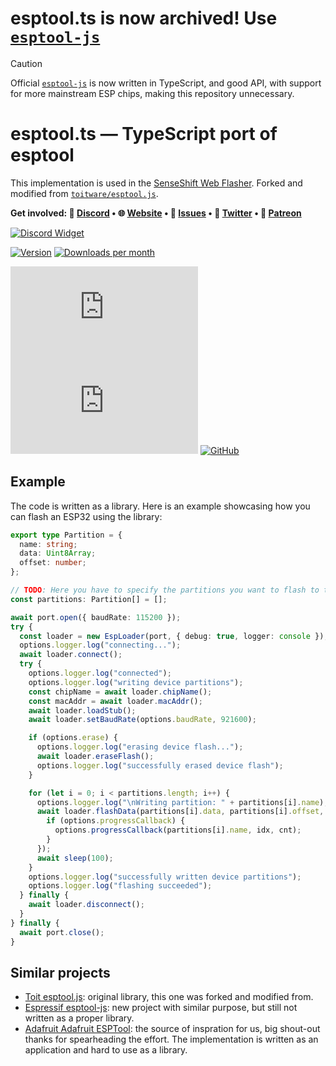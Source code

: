 # esptool.ts is now archived! Use [`esptool-js`](https://github.com/espressif/esptool-js)

> [!CAUTION]
> Official [`esptool-js`](https://github.com/espressif/esptool-js) is now written in TypeScript, and good API, with support for more mainstream ESP chips, making this repository unnecessary.

# esptool.ts — TypeScript port of esptool

This implementation is used in the [SenseShift Web Flasher](https://docs.senseshift.io/docs/firmware/web-flasher). Forked and modified from [`toitware/esptool.js`](https://github.com/toitware/esptool.js).

<b>Get involved: 💬 [Discord](https://discord.gg/YUtRKAqty2) • 🌐 [Website](https://senseshift.io) • 🐛 [Issues](https://github.com/senseshift/rshapes/issues) • 📢 [Twitter](https://twitter.com/senseshiftio) • 💎 [Patreon](https://www.patreon.com/senseshift)</b>

[![Discord Widget](https://discord.com/api/guilds/966090258104062023/widget.png?style=banner2)](https://discord.gg/YUtRKAqty2)

[![Version](https://img.shields.io/npm/v/esptool.ts.svg)](https://www.npmjs.org/package/esptool.ts)
[![Downloads per month](https://img.shields.io/npm/dm/esptool.ts.svg)](https://www.npmjs.org/package/esptool.ts)

[![MIT](https://img.shields.io/github/license/senseshift/esptool.ts)](/LICENSE)
[![GitHub contributors](https://img.shields.io/github/contributors/senseshift/esptool.ts)](https://github.com/senseshift/esptool.ts/graphs/contributors)
[![GitHub](https://img.shields.io/github/stars/senseshift/esptool.ts.svg)](https://github.com/senseshift/esptool.ts)

## Example

The code is written as a library. Here is an example showcasing how you can flash an ESP32 using the library:

```typescript
export type Partition = {
  name: string;
  data: Uint8Array;
  offset: number;
};

// TODO: Here you have to specify the partitions you want to flash to the ESP32.
const partitions: Partition[] = [];

await port.open({ baudRate: 115200 });
try {
  const loader = new EspLoader(port, { debug: true, logger: console });
  options.logger.log("connecting...");
  await loader.connect();
  try {
    options.logger.log("connected");
    options.logger.log("writing device partitions");
    const chipName = await loader.chipName();
    const macAddr = await loader.macAddr();
    await loader.loadStub();
    await loader.setBaudRate(options.baudRate, 921600);

    if (options.erase) {
      options.logger.log("erasing device flash...");
      await loader.eraseFlash();
      options.logger.log("successfully erased device flash");
    }

    for (let i = 0; i < partitions.length; i++) {
      options.logger.log("\nWriting partition: " + partitions[i].name);
      await loader.flashData(partitions[i].data, partitions[i].offset, function (idx, cnt) {
        if (options.progressCallback) {
          options.progressCallback(partitions[i].name, idx, cnt);
        }
      });
      await sleep(100);
    }
    options.logger.log("successfully written device partitions");
    options.logger.log("flashing succeeded");
  } finally {
    await loader.disconnect();
  }
} finally {
  await port.close();
}
```

## Similar projects

* [Toit esptool.js](https://github.com/toitware/esptool.js): original library, this one was forked and modified from.
* [Espressif esptool-js](https://github.com/espressif/esptool-js): new project with similar purpose, but still not written as a proper library.
* [Adafruit Adafruit ESPTool](https://github.com/adafruit/Adafruit_WebSerial_ESPTool): the source of inspration for us, big shout-out thanks for spearheading the effort. The implementation is written as an application and hard to use as a library.
